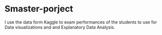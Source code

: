 # Smaster-porject
I use the data form Kaggle to exam performances of the students to use for Data visualizations and and Explanatory Data Analysis.
